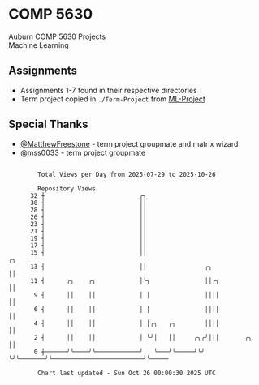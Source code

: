 # COMP 5630
Auburn COMP 5630 Projects  
Machine Learning

## Assignments
- Assignments 1-7 found in their respective directories
- Term project copied in `./Term-Project` from [ML-Project](https://github.com/wumphlett/ML-Project)

## Special Thanks
- [@MatthewFreestone](https://github.com/MatthewFreestone) - term project groupmate and matrix wizard
- [@mss0033](https://github.com/mss0033) - term project groupmate

```

        Total Views per Day from 2025-07-29 to 2025-10-26

        Repository Views
      32 ┼                          ╭╮
      30 ┤                          ││
      28 ┤                          ││
      26 ┤                          ││
      23 ┤                          ││
      21 ┤                          ││
      19 ┤                          ││
      17 ┤                          ││
      15 ┤                          ││                                                      ╭╮
      13 ┤                          ││                ╭╮                                    ││
      11 ┤      ╭╮    ╭╮            │╰╮               ││╭╮                                  ││
       9 ┤      ││    ││            │ │               ││││                                  ││
       6 ┤      ││    ││            │ │               ││││                                  ││
       4 ┤      ││    ││            │ │╭╮   ╭╮        ││││                                  ││
       2 ┤      ││    ││            │ ╰╯│   ││     ╭╮╭╯│││       ╭╮                         ││
       0 ┼──────╯╰────╯╰────────────╯   ╰───╯╰─────╯╰╯ ╰╯╰───────╯╰─────────────────────────╯╰─────

        Chart last updated - Sun Oct 26 00:00:30 2025 UTC
        
```
